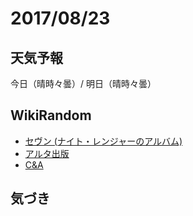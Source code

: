 # 2017/08/23

## 天気予報

今日（晴時々曇）/ 明日（晴時々曇）

## WikiRandom

* [セヴン (ナイト・レンジャーのアルバム)](https://ja.wikipedia.org/wiki/%E3%82%BB%E3%83%B4%E3%83%B3_%28%E3%83%8A%E3%82%A4%E3%83%88%E3%83%BB%E3%83%AC%E3%83%B3%E3%82%B8%E3%83%A3%E3%83%BC%E3%81%AE%E3%82%A2%E3%83%AB%E3%83%90%E3%83%A0%29)
* [アルタ出版](https://ja.wikipedia.org/wiki/%E3%82%A2%E3%83%AB%E3%82%BF%E5%87%BA%E7%89%88)
* [C&A](https://ja.wikipedia.org/wiki/C%26A)

## 気づき

